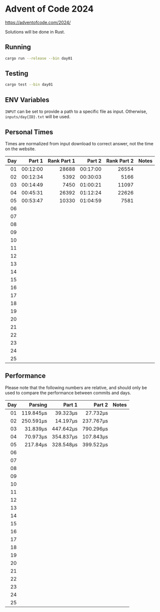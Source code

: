 # Advent of Code 2024

https://adventofcode.com/2024/

Solutions will be done in Rust.

## Running

```bash
cargo run --release --bin day01
```

## Testing

```bash
cargo test --bin day01
```

## ENV Variables

`INPUT` can be set to provide a path to a specific file as input. Otherwise, `inputs/day{ID}.txt` will be used.

## Personal Times

Times are normalized from input download to correct answer, not the time on the website.

|  Day |   Part 1 | Rank Part 1 |   Part 2 | Rank Part 2 | Notes |
| ---: | -------: | ----------: | -------: | ----------: | ----: |
|   01 | 00:12:00 |       28688 | 00:17:00 |       26554 |       |
|   02 | 00:12:34 |        5392 | 00:30:03 |        5166 |       |
|   03 | 00:14:49 |        7450 | 01:00:21 |       11097 |       |
|   04 | 00:45:31 |       26392 | 01:12:24 |       22626 |       |
|   05 | 00:53:47 |       10330 | 01:04:59 |        7581 |       |
|   06 |          |             |          |             |       |
|   07 |          |             |          |             |       |
|   08 |          |             |          |             |       |
|   09 |          |             |          |             |       |
|   10 |          |             |          |             |       |
|   11 |          |             |          |             |       |
|   12 |          |             |          |             |       |
|   13 |          |             |          |             |       |
|   14 |          |             |          |             |       |
|   15 |          |             |          |             |       |
|   16 |          |             |          |             |       |
|   17 |          |             |          |             |       |
|   18 |          |             |          |             |       |
|   19 |          |             |          |             |       |
|   20 |          |             |          |             |       |
|   21 |          |             |          |             |       |
|   22 |          |             |          |             |       |
|   23 |          |             |          |             |       |
|   24 |          |             |          |             |       |
|   25 |          |             |          |             |       |

## Performance

Please note that the following numbers are relative, and should only be used to compare the performance between commits and days.

|  Day |   Parsing |    Part 1 |    Part 2 | Notes |
| ---: | --------: | --------: | --------: | ----: |
|   01 | 119.845µs |  39.323µs |  27.732µs |       |
|   02 | 250.591µs |  14.197µs | 237.767µs |       |
|   03 |  31.839µs | 447.642µs | 790.296µs |       |
|   04 |  70.973µs | 354.837µs | 107.843µs |       |
|   05 |  217.84µs | 328.548µs | 399.522µs |       |
|   06 |           |           |           |       |
|   07 |           |           |           |       |
|   08 |           |           |           |       |
|   09 |           |           |           |       |
|   10 |           |           |           |       |
|   11 |           |           |           |       |
|   12 |           |           |           |       |
|   13 |           |           |           |       |
|   14 |           |           |           |       |
|   15 |           |           |           |       |
|   16 |           |           |           |       |
|   17 |           |           |           |       |
|   18 |           |           |           |       |
|   19 |           |           |           |       |
|   20 |           |           |           |       |
|   21 |           |           |           |       |
|   22 |           |           |           |       |
|   23 |           |           |           |       |
|   24 |           |           |           |       |
|   25 |           |           |           |       |
